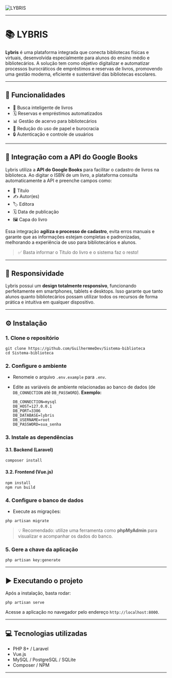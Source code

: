 ![LYBRIS](https://github.com/GuilhermmeDev/Sistema-biblioteca/assets/139175554/65a55631-7ab5-4be1-9b4b-13e86fe39dc2)

---

# 📚 LYBRIS

**Lybris** é uma plataforma integrada que conecta bibliotecas físicas e virtuais, desenvolvida especialmente para alunos do ensino médio e bibliotecários. A solução tem como objetivo digitalizar e automatizar processos burocráticos de empréstimos e reservas de livros, promovendo uma gestão moderna, eficiente e sustentável das bibliotecas escolares.

---

## 🚀 Funcionalidades

* 📖 Busca inteligente de livros
* 🗓️ Reservas e empréstimos automatizados
* 📊 Gestão de acervo para bibliotecários
* 🧾 Redução do uso de papel e burocracia
* 🔒 Autenticação e controle de usuários

---

## 🔎 Integração com a API do Google Books

Lybris utiliza a **API do Google Books** para facilitar o cadastro de livros na biblioteca. Ao digitar o ISBN de um livro, a plataforma consulta automaticamente a API e preenche campos como:

* 📘 Título
* ✍️ Autor(es)
* 🏷️ Editora
* 🗓️ Data de publicação
* 🖼️ Capa do livro

Essa integração **agiliza o processo de cadastro**, evita erros manuais e garante que as informações estejam completas e padronizadas, melhorando a experiência de uso para bibliotecários e alunos.

> ✅ Basta informar o Título do livro e o sistema faz o resto!

---


## 📱 Responsividade

Lybris possui um **design totalmente responsivo**, funcionando perfeitamente em smartphones, tablets e desktops. Isso garante que tanto alunos quanto bibliotecários possam utilizar todos os recursos de forma prática e intuitiva em qualquer dispositivo.

---

## ⚙️ Instalação

### 1. Clone o repositório

```
git clone https://github.com/GuilhermmeDev/Sistema-biblioteca
cd Sistema-biblioteca
```

### 2. Configure o ambiente

* Renomeie o arquivo `.env.example` para `.env`.
* Edite as variáveis de ambiente relacionadas ao banco de dados (de `DB_CONNECTION` até `DB_PASSWORD`).
  **Exemplo:**

  ```
  DB_CONNECTION=mysql
  DB_HOST=127.0.0.1
  DB_PORT=3306
  DB_DATABASE=lybris
  DB_USERNAME=root
  DB_PASSWORD=sua_senha
  ```

### 3. Instale as dependências

#### 3.1. Backend (Laravel)

```
composer install
```

#### 3.2. Frontend (Vue.js)

```
npm install
npm run build
```

### 4. Configure o banco de dados

* Execute as migrações:

```
php artisan migrate
```

> 💡 Recomendado: utilize uma ferramenta como **phpMyAdmin** para visualizar e acompanhar os dados do banco.

### 5. Gere a chave da aplicação

```
php artisan key:generate
```

---

## ▶️ Executando o projeto

Após a instalação, basta rodar:

```
php artisan serve
```

Acesse a aplicação no navegador pelo endereço `http://localhost:8000`.

---

## 💻 Tecnologias utilizadas

* PHP 8+ / Laravel
* Vue.js
* MySQL / PostgreSQL / SQLite
* Composer / NPM

---

